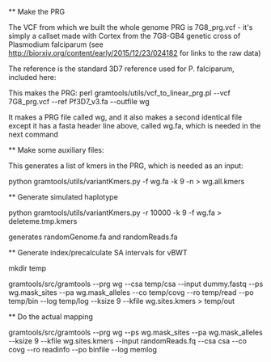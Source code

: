 

** Make the PRG

The VCF from which we built the whole genome PRG is 7G8_prg.vcf - it's simply a callset made with Cortex
from the 7G8-GB4 genetic cross of Plasmodium falciparum (see http://biorxiv.org/content/early/2015/12/23/024182 for
links to the raw data)

The reference is the standard 3D7 reference used for P. falciparum, included here:

This makes the PRG:
perl gramtools/utils/vcf_to_linear_prg.pl --vcf 7G8_prg.vcf  --ref Pf3D7_v3.fa --outfile wg

It makes a PRG file called wg, and it also makes a second identical file except it has
a fasta header line above, called wg.fa, which is needed in the next command



** Make some auxiliary files:

This generates a list of kmers in the PRG, which is needed as an input:

python gramtools/utils/variantKmers.py -f wg.fa -k 9 -n > wg.all.kmers



** Generate simulated haplotype

python gramtools/utils/variantKmers.py -r 10000 -k 9 -f wg.fa > deleteme.tmp.kmers

generates randomGenome.fa and randomReads.fa


** Generate index/precalculate SA intervals for vBWT

mkdir temp

gramtools/src/gramtools --prg wg  --csa temp/csa --input dummy.fastq --ps wg.mask_sites --pa wg.mask_alleles --co temp/covg --ro temp/read --po temp/bin --log temp/log --ksize 9 --kfile wg.sites.kmers > temp/out



** Do the actual mapping

gramtools/src/gramtools --prg wg --ps wg.mask_sites --pa wg.mask_alleles --ksize 9 --kfile wg.sites.kmers --input randomReads.fq --csa csa --co covg --ro readinfo --po binfile --log memlog 


